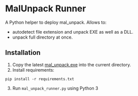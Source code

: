 # MalUnpack Runner

A Python helper to deploy mal_unpack.
Allows to:
+ autodetect file extension and unpack EXE as well as a DLL.
+ unpack full directory at once.

Installation
-
1. Copy the latest [mal_unpack.exe](https://github.com/hasherezade/mal_unpack/releases) into the current directory.
2. Install requirements:
```console
pip install -r requirements.txt
```
3. Run `mal_unpack_runner.py` using Python 3

